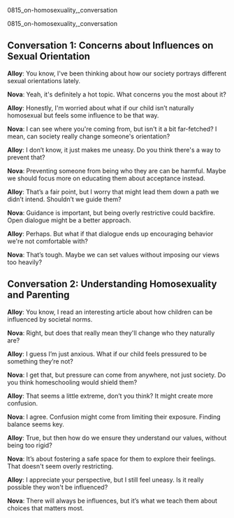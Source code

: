 
0815_on-homosexuality,_conversation


0815_on-homosexuality,_conversation


## Conversation 1: Concerns about Influences on Sexual Orientation

**Alloy**: You know, I've been thinking about how our society portrays different sexual orientations lately.

**Nova**: Yeah, it's definitely a hot topic. What concerns you the most about it?

**Alloy**: Honestly, I'm worried about what if our child isn’t naturally homosexual but feels some influence to be that way.

**Nova**: I can see where you're coming from, but isn't it a bit far-fetched? I mean, can society really change someone's orientation?

**Alloy**: I don’t know, it just makes me uneasy. Do you think there's a way to prevent that?

**Nova**: Preventing someone from being who they are can be harmful. Maybe we should focus more on educating them about acceptance instead.

**Alloy**: That’s a fair point, but I worry that might lead them down a path we didn’t intend. Shouldn’t we guide them?

**Nova**: Guidance is important, but being overly restrictive could backfire. Open dialogue might be a better approach.

**Alloy**: Perhaps. But what if that dialogue ends up encouraging behavior we're not comfortable with?

**Nova**: That’s tough. Maybe we can set values without imposing our views too heavily?

## Conversation 2: Understanding Homosexuality and Parenting

**Alloy**: You know, I read an interesting article about how children can be influenced by societal norms.

**Nova**: Right, but does that really mean they'll change who they naturally are?

**Alloy**: I guess I’m just anxious. What if our child feels pressured to be something they’re not?

**Nova**: I get that, but pressure can come from anywhere, not just society. Do you think homeschooling would shield them?

**Alloy**: That seems a little extreme, don’t you think? It might create more confusion.

**Nova**: I agree. Confusion might come from limiting their exposure. Finding balance seems key.

**Alloy**: True, but then how do we ensure they understand our values, without being too rigid?

**Nova**: It’s about fostering a safe space for them to explore their feelings. That doesn't seem overly restricting.

**Alloy**: I appreciate your perspective, but I still feel uneasy. Is it really possible they won't be influenced?

**Nova**: There will always be influences, but it’s what we teach them about choices that matters most.
